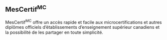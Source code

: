 ## MesCertif<sup>MC</sup>

MesCertif<sup>MC</sup> offre un accès rapide et facile aux microcertifications et autres diplômes officiels d’établissements d’enseignement supérieur canadiens et la possibilité de les partager en toute simplicité. 
